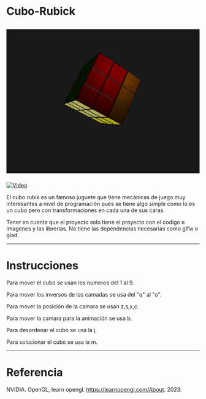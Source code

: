 # Cubo-Rubick
![Cubo_img](cubo.jpeg)
---
[![Video](https://drive.google.com/file/d/1M9GEHSVllp60EA0cn1tcOAV6KVVBTY4a/view?usp=sharing_video.jpeg)](https://drive.google.com/file/d/1M9GEHSVllp60EA0cn1tcOAV6KVVBTY4a/view?usp=sharing)

El cubo rubik es un famoso juguete que tiene mecánicas de juego muy interesantes a nivel de programación pues se tiene algo simple como lo es un cubo pero con transformaciones en cada una de sus caras. 

Tener en cuenta que el proyecto solo tiene el proyecto con el codigo e imagenes y las librerias. No tiene las dependencias necesarias como glfw o glad. 

---

# Instrucciones

Para mover el cubo se usan los numeros del 1 al 9.

Para mover los inversos de las camadas se usa del "q" al "o".

Para mover la posición de la camara se usan z,s,x,c.

Para mover la camara para la animación se usa b.

Para desordenar el cubo se usa la j.

Para solucionar el cubo se usa la m.

---

# Referencia

NVIDIA. OpenGL, learn opengl. https://learnopengl.com/About. 2023.
